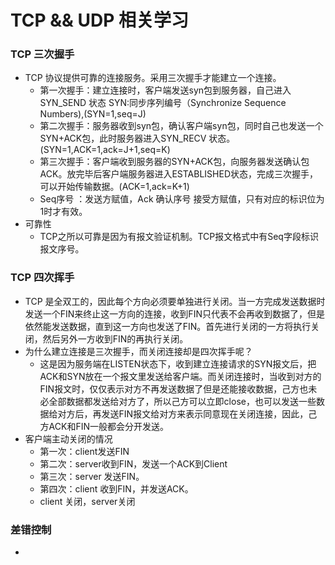 # TCP && UDP 相关学习

### TCP 三次握手
* TCP 协议提供可靠的连接服务。采用三次握手才能建立一个连接。
	* 第一次握手：建立连接时，客户端发送syn包到服务器，自己进入SYN_SEND 状态 SYN:同步序列编号（Synchronize Sequence Numbers),(SYN=1,seq=J)
	* 第二次握手：服务器收到syn包，确认客户端syn包，同时自己也发送一个SYN+ACK包，此时服务器进入SYN_RECV 状态。(SYN=1,ACK=1,ack=J+1,seq=K)
	* 第三次握手：客户端收到服务器的SYN+ACK包，向服务器发送确认包ACK。放完毕后客户端服务器进入ESTABLISHED状态，完成三次握手，可以开始传输数据。(ACK=1,ack=K+1)
	* Seq序号 ：发送方赋值，Ack 确认序号 接受方赋值，只有对应的标识位为1时才有效。
* 可靠性
	*  TCP之所以可靠是因为有报文验证机制。TCP报文格式中有Seq字段标识报文序号。

	
	
### TCP 四次挥手

* TCP 是全双工的，因此每个方向必须要单独进行关闭。当一方完成发送数据时发送一个FIN来终止这一方向的连接，收到FIN只代表不会再收到数据了，但是依然能发送数据，直到这一方向也发送了FIN。首先进行关闭的一方将执行关闭，然后另外一方收到FIN的再执行关闭。
* 为什么建立连接是三次握手，而关闭连接却是四次挥手呢？
  * 这是因为服务端在LISTEN状态下，收到建立连接请求的SYN报文后，把ACK和SYN放在一个报文里发送给客户端。而关闭连接时，当收到对方的FIN报文时，仅仅表示对方不再发送数据了但是还能接收数据，己方也未必全部数据都发送给对方了，所以己方可以立即close，也可以发送一些数据给对方后，再发送FIN报文给对方来表示同意现在关闭连接，因此，己方ACK和FIN一般都会分开发送。
* 客户端主动关闭的情况
	* 第一次：client发送FIN 
	* 第二次：server收到FIN，发送一个ACK到Client
	* 第三次：server 发送FIN。
	* 第四次：client 收到FIN，并发送ACK。
	* client 关闭，server关闭
### 差错控制
* 

	

